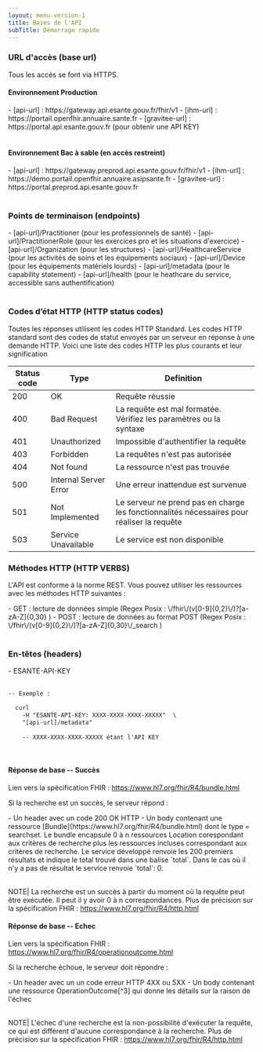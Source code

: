 ```yaml
---
layout: menu-version-1
title: Bases de l'API
subTitle: Démarrage rapide
---
```



### URL d'accès (base url)

Tous les accès se font via HTTPS.

#### Environnement Production
<div class="wysiwyg"  markdown="1">
- [api-url] : https://gateway.api.esante.gouv.fr/fhir/v1
- [ihm-url] : https://portail.openfhir.annuaire.sante.fr 
- [gravitee-url] : https://portal.api.esante.gouv.fr        (pour obtenir une API KEY)
</div>
<br />

#### Environnement Bac à sable (en accès restreint)
<div class="wysiwyg"  markdown="1">
- [api-url] : https://gateway.preprod.api.esante.gouv.fr/fhir/v1
- [ihm-url] : https://demo.portail.openfhir.annuaire.asipsante.fr 
- [gravitee-url] : https://portal.preprod.api.esante.gouv.fr
</div>
<br />
 
### Points de terminaison (endpoints)
<div class="wysiwyg"  markdown="1">
- [api-url]/Practitioner    (pour les professionnels de santé)
- [api-url]/PractitionerRole   (pour les exercices pro et les situations d'exercice)
- [api-url]/Organization    (pour les structures)
- [api-url]/HealthcareService   (pour les activités de soins et les équipements sociaux)
- [api-url]/Device    (pour les équipements matériels lourds)
- [api-url]/metadata    (pour le capability statement)
- [api-url]/health    (pour le heathcare du service, accessible sans authentification)
</div>
<br />

### Codes d’état HTTP (HTTP status codes)

Toutes les réponses utilisent les codes HTTP Standard.
Les codes HTTP standard sont des codes de statut envoyés par un serveur en réponse à une demande HTTP. Voici une liste des codes HTTP les plus courants et leur signification

| Status code | Type | Definition |
| --- | --- | --- |
| 200 | OK | Requête réussie |
| 400 | Bad Request | La requête est mal formatée. Vérifiez les paramètres ou la syntaxe |
| 401 | Unauthorized | Impossible d'authentifier la requête |
| 403 | Forbidden | La requêtes n'est pas autorisée |
| 404 | Not found| La ressource n'est pas trouvée |
| 500 | Internal Server Error|Une erreur inattendue est survenue |
| 501 | Not Implemented | Le serveur ne prend pas en charge les fonctionnalités nécessaires pour réaliser la requête |
| 503 | Service Unavailable|Le service est non disponible |


### Méthodes HTTP (HTTP VERBS)

L'API est conforme à la norme REST. Vous pouvez utiliser les ressources avec les méthodes HTTP suivantes :
<div class="wysiwyg"  markdown="1">
- GET : lecture de données simple  (Regex Posix : \/fhir\/(v[0-9]{0,2}\/)?[a-zA-Z]{0,30} )
- POST : lecture de données au format POST  (Regex Posix : \/fhir\/(v[0-9]{0,2}\/)?[a-zA-Z]{0,30}\/_search )
</div>
<br />

### En-têtes (headers)
<div class="wysiwyg"  markdown="1">
- ESANTE-API-KEY  
</div>
<br />

```xml
-- Exemple :

  curl 
    -H "ESANTE-API-KEY: XXXX-XXXX-XXXX-XXXXX"  \
    "[api-url]/metadata"  
    
    -- XXXX-XXXX-XXXX-XXXXX étant l'API KEY

```
<br />


#### Réponse de base -- Succès

Lien vers la spécification FHIR : <https://www.hl7.org/fhir/R4/bundle.html>

Si la recherche est un succès, le serveur répond :
<div class="wysiwyg"  markdown="1">
- Un header avec un code 200 OK HTTP
- Un body contenant une ressource [Bundle](https://www.hl7.org/fhir/R4/bundle.html) dont le type = searchset.
Le bundle encapsule 0 à n ressources Location corespondant aux critères de recherche plus les ressources incluses correspondant aux critères de recherche.
Le service développé renvoie les 200 premiers résultats et indique le total trouvé dans une balise `total`. Dans le cas où il n'y a pas de résultat le service renvoie `total`: 0.
</div>
<br />

NOTE| La recherche est un succès à partir du moment où la requête peut être exécutée. Il peut il y avoir 0 à n correspondances.
Plus de précision sur la spécification FHIR : https://www.hl7.org/fhir/R4/http.html

#### Réponse de base -- Echec

Lien vers la spécification FHIR : <https://www.hl7.org/fhir/R4/operationoutcome.html>

Si la recherche échoue, le serveur doit répondre :
<div class="wysiwyg"  markdown="1">
- Un header avec un un code erreur HTTP 4XX ou 5XX
- Un body contenant une ressource OperationOutcome[^3] qui donne les détails sur la raison de l'échec
</div>
<br />

NOTE| L'échec d'une recherche est la non-possibilité d'exécuter la requête, ce qui est différent d'aucune correspondance à la recherche.
Plus de précision sur la spécification FHIR : <https://www.hl7.org/fhir/R4/http.html>
